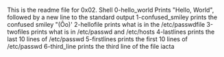 This is the readme file for 0x02. Shell
0-hello_world	Prints "Hello, World", followed by a new line to the standard output
1-confused_smiley	prints the confused smiley "(Ôo)'
2-hellofile	prints what is in the /etc/passwdfile
3-twofiles prints what is in /etc/passwd and /etc/hosts
4-lastlines	prints the last 10 lines of /etc/passwd
5-firstlines	prints the first 10 lines of /etc/passwd
6-third_line	prints the third line of the file iacta
